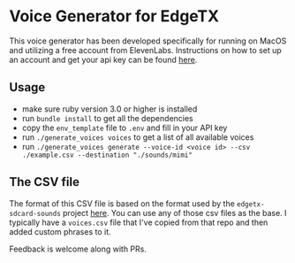 # Voice Generator for EdgeTX

This voice generator has been developed specifically for running on MacOS and utilizing a free
account from ElevenLabs.  Instructions on how to set up an account and get your api key can be
found [here](https://docs.elevenlabs.io/api-reference/quick-start/introduction).  

## Usage

* make sure ruby version 3.0 or higher is installed
* run `bundle install` to get all the dependencies
* copy the `env_template` file to `.env` and fill in your API key 
* run `./generate_voices voices` to get a list of all available voices
* run `./generate_voices generate --voice-id <voice id> --csv ./example.csv --destination "./sounds/mimi" `

## The CSV file

The format of this CSV file is based on the format used by the `edgetx-sdcard-sounds` project 
[here](https://github.com/EdgeTX/edgetx-sdcard-sounds/tree/main/voices).  You can use any of those csv files as the 
base.  I typically have a `voices.csv` file that I've copied from that repo and then added custom phrases to it.

Feedback is welcome along with PRs.
